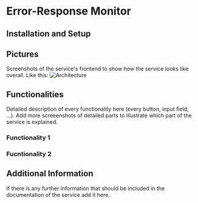 
# Error-Response Monitor

## Installation and Setup

## Pictures

Screenshots of the service's frontend to show how the service looks like overall. 
Like this: 
![Architecture](https://github.com/ccims/overview-and-documentation/blob/master/Architektur%20Gesamtsystem%20Aktuell.jpg?raw=true)

## Functionalities

Detailed description of every functionality here (every button, input field, ...). Add more screeenshots of detailed parts to illustrate which part of the service is explained.

### Functionality 1

### Fucntionality 2

## Additional Information

If there is any further information that should be included in the documentation of the service add it here. 
